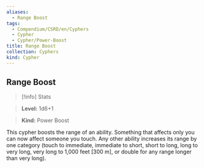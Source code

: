 ```yaml
---
aliases:
  - Range Boost
tags:
  - Compendium/CSRD/en/Cyphers
  - Cypher
  - Cypher/Power-Boost
title: Range Boost
collection: Cyphers
kind: Cypher
---
```

## Range Boost    
>[!info] Stats    
> **Level:** 1d6+1    
> **Kind:** Power Boost  
    
This cypher boosts the range of an ability. Something that affects only you can now affect someone you touch. Any other ability increases its range by one category (touch to immediate, immediate to short, short to long, long to very long, very long to 1,000 feet [300 m], or double for any range longer than very long).